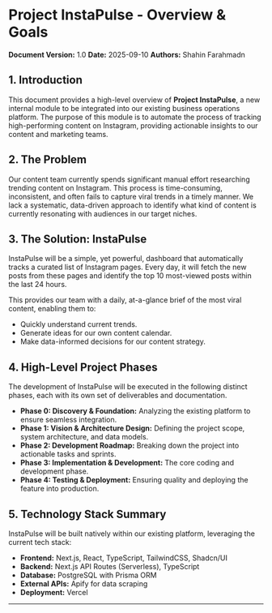 # Project InstaPulse - Overview & Goals

**Document Version:** 1.0
**Date:** 2025-09-10
**Authors:** Shahin Farahmadn

## 1. Introduction

This document provides a high-level overview of **Project InstaPulse**, a new internal module to be integrated into our existing business operations platform. The purpose of this module is to automate the process of tracking high-performing content on Instagram, providing actionable insights to our content and marketing teams.

## 2. The Problem

Our content team currently spends significant manual effort researching trending content on Instagram. This process is time-consuming, inconsistent, and often fails to capture viral trends in a timely manner. We lack a systematic, data-driven approach to identify what kind of content is currently resonating with audiences in our target niches.

## 3. The Solution: InstaPulse

InstaPulse will be a simple, yet powerful, dashboard that automatically tracks a curated list of Instagram pages. Every day, it will fetch the new posts from these pages and identify the top 10 most-viewed posts within the last 24 hours.

This provides our team with a daily, at-a-glance brief of the most viral content, enabling them to:
-   Quickly understand current trends.
-   Generate ideas for our own content calendar.
-   Make data-informed decisions for our content strategy.

## 4. High-Level Project Phases

The development of InstaPulse will be executed in the following distinct phases, each with its own set of deliverables and documentation.

-   **Phase 0: Discovery & Foundation:** Analyzing the existing platform to ensure seamless integration.
-   **Phase 1: Vision & Architecture Design:** Defining the project scope, system architecture, and data models.
-   **Phase 2: Development Roadmap:** Breaking down the project into actionable tasks and sprints.
-   **Phase 3: Implementation & Development:** The core coding and development phase.
-   **Phase 4: Testing & Deployment:** Ensuring quality and deploying the feature into production.

## 5. Technology Stack Summary

InstaPulse will be built natively within our existing platform, leveraging the current tech stack:
-   **Frontend:** Next.js, React, TypeScript, TailwindCSS, Shadcn/UI
-   **Backend:** Next.js API Routes (Serverless), TypeScript
-   **Database:** PostgreSQL with Prisma ORM
-   **External APIs:** Apify for data scraping
-   **Deployment:** Vercel

---

